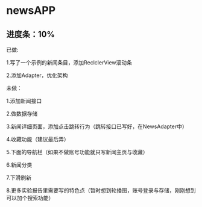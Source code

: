 # newsAPP

## 进度条：10%
已做: 

1.写了一个示例的新闻条目，添加ReclclerView滚动条

2.添加Adapter，优化架构

未做：

1.添加新闻接口

2.做数据存储

3.新闻详细页面，添加点击跳转行为（跳转接口已写好，在NewsAdapter中）

4.收藏功能（建议最后弄）

5.下面的导航栏（如果不做账号功能就只写新闻主页与收藏）

6.新闻分类

7.下滑刷新

8.更多实验报告里需要写的特色点（暂时想到轮播图，账号登录与存储，刚刚想到可以加个搜索功能）
